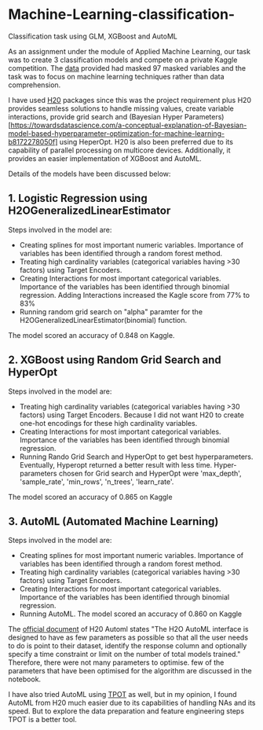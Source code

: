 # Machine-Learning-classification-
Classification task using GLM, XGBoost and AutoML


As an assignment under the module of Applied Machine Learning, our task was to create 3 classification models and compete on a private Kaggle competition. The [data](https://www.kaggle.com/c/aml2020/data) provided had masked 97 masked variables and the task was to focus on machine learning techniques rather than data comprehension. 

I have used [H20](https://www.h2o.ai/) packages since this was the project requirement plus H20 provides seamless solutions to handle missing values, create variable interactions, provide grid search and (Bayesian Hyper Parameters)[https://towardsdatascience.com/a-conceptual-explanation-of-Bayesian-model-based-hyperparameter-optimization-for-machine-learning-b8172278050f] using HeperOpt. H20 is also been preferred due to its capability of parallel processing on multicore devices. Additionally, it provides an easier implementation of XGBoost and AutoML.


Details of the models have been discussed below:

## 1. Logistic Regression using H2OGeneralizedLinearEstimator
Steps involved in the model are:
* Creating splines for most important numeric variables. Importance of variables has been identified through a random forest method.
* Treating high cardinality variables (categorical variables having >30 factors) using Target Encoders.
* Creating Interactions for most important categorical variables. Importance of the variables has been identified through binomial regression. Adding Interactions increased the Kagle score from 77% to 83%
* Running random grid search on "alpha" paramter for the H2OGeneralizedLinearEstimator(binomial) function.

The model scored an accuracy of 0.848 on Kaggle.

## 2. XGBoost using Random Grid Search and HyperOpt
Steps involved in the model are:
* Treating high cardinality variables (categorical variables having >30 factors) using Target Encoders. Because I did not want H20 to create one-hot encodings for these high cardinality variables.
* Creating Interactions for most important categorical variables. Importance of the variables has been identified through binomial regression.
* Running Rando Grid Search and HyperOpt to get best hyperparameters. Eventually, Hyperopt returned a better result with less time. Hyper-parameters chosen for Grid search and HyperOpt were 'max_depth', 'sample_rate', 'min_rows', 'n_trees', 'learn_rate'.

The model scored an accuracy of 0.865 on Kaggle

## 3. AutoML (Automated Machine Learning)
Steps involved in the model are:
* Creating splines for most important numeric variables. Importance of variables has been identified through a random forest method.
* Treating high cardinality variables (categorical variables having >30 factors) using Target Encoders.
* Creating Interactions for most important categorical variables. Importance of the variables has been identified through binomial regression.
* Running AutoML.
The model scored an accuracy of 0.860 on Kaggle

The [official document](https://docs.h2o.ai/h2o/latest-stable/h2o-docs/automl.html) of H20 Automl states "The H2O AutoML interface is designed to have as few parameters as possible so that all the user needs to do is point to their dataset, identify the response column and optionally specify a time constraint or limit on the number of total models trained." Therefore, there were not many parameters to optimise. few of the parameters that have been optimised for the algorithm are discussed in the notebook.

I have also tried AutoML using [TPOT](https://github.com/EpistasisLab/tpot) as well, but in my opinion, I found AutoML from H20 much easier due to its capabilities of handling NAs and its speed. But to explore the data preparation and feature engineering steps TPOT is a better tool.
